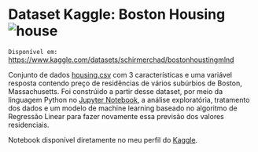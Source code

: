 # Dataset Kaggle: Boston Housing ![house](https://user-images.githubusercontent.com/131414411/233749657-3855d7c3-4087-40ce-8f6f-cd83be79066f.png)

`Disponível em:` https://www.kaggle.com/datasets/schirmerchad/bostonhoustingmlnd

Conjunto de dados [housing.csv](https://github.com/anaclfortunato/Kaggle/blob/main/boston_housing_regressao_linear/housing.csv) com 3 características e uma variável resposta contendo preço de residências de vários subúrbios de Boston, Massachusetts. 
Foi constrúido a partir desse dataset, por meio da linguagem Python no [Jupyter Notebook](https://github.com/anaclfortunato/Kaggle/blob/main/boston_housing_regressao_linear/bostonhousing_regressao_linear.ipynb), a análise exploratória, 
tratamento dos dados e um modelo de machine learning baseado no algoritmo de Regressão Linear para fazer novamente essa previsão dos valores residenciais. 

Notebook disponível diretamente no meu perfil do [Kaggle](https://www.kaggle.com/code/anaalucca/bostonhousing-com-regressao-linear).
